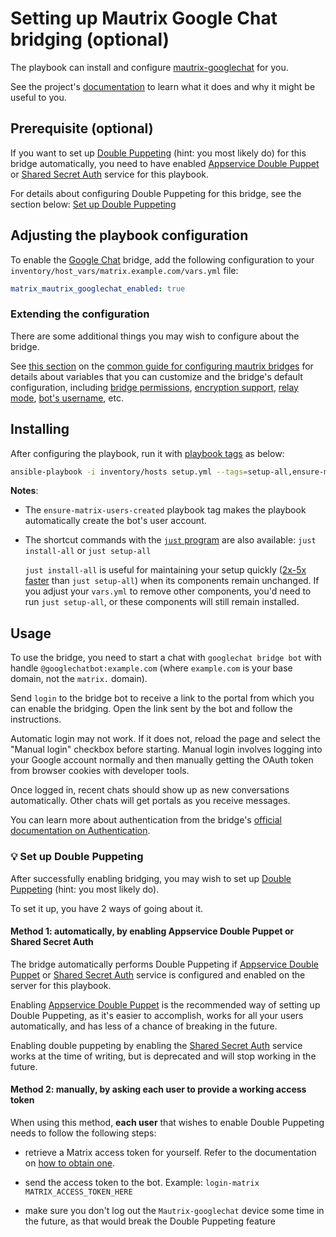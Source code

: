 # Setting up Mautrix Google Chat bridging (optional)

The playbook can install and configure [mautrix-googlechat](https://github.com/mautrix/googlechat) for you.

See the project's [documentation](https://docs.mau.fi/bridges/python/googlechat/index.html) to learn what it does and why it might be useful to you.

## Prerequisite (optional)

If you want to set up [Double Puppeting](https://docs.mau.fi/bridges/general/double-puppeting.html) (hint: you most likely do) for this bridge automatically, you need to have enabled [Appservice Double Puppet](configuring-playbook-appservice-double-puppet.md) or [Shared Secret Auth](configuring-playbook-shared-secret-auth.md) service for this playbook.

For details about configuring Double Puppeting for this bridge, see the section below: [Set up Double Puppeting](#-set-up-double-puppeting)

## Adjusting the playbook configuration

To enable the [Google Chat](https://chat.google.com/) bridge, add the following configuration to your `inventory/host_vars/matrix.example.com/vars.yml` file:

```yaml
matrix_mautrix_googlechat_enabled: true
```

### Extending the configuration

There are some additional things you may wish to configure about the bridge.

See [this section](configuring-playbook-bridge-mautrix-bridges.md#extending-the-configuration) on the [common guide for configuring mautrix bridges](configuring-playbook-bridge-mautrix-bridges.md) for details about variables that you can customize and the bridge's default configuration, including [bridge permissions](configuring-playbook-bridge-mautrix-bridges.md#configure-bridge-permissions-optional), [encryption support](configuring-playbook-bridge-mautrix-bridges.md#enable-encryption-optional), [relay mode](configuring-playbook-bridge-mautrix-bridges.md#enable-relay-mode-optional), [bot's username](configuring-playbook-bridge-mautrix-bridges.md#setting-the-bot-s-username-optional), etc.

## Installing

After configuring the playbook, run it with [playbook tags](playbook-tags.md) as below:

<!-- NOTE: let this conservative command run (instead of install-all) to make it clear that failure of the command means something is clearly broken. -->
```sh
ansible-playbook -i inventory/hosts setup.yml --tags=setup-all,ensure-matrix-users-created,start
```

**Notes**:

- The `ensure-matrix-users-created` playbook tag makes the playbook automatically create the bot's user account.

- The shortcut commands with the [`just` program](just.md) are also available: `just install-all` or `just setup-all`

  `just install-all` is useful for maintaining your setup quickly ([2x-5x faster](../CHANGELOG.md#2x-5x-performance-improvements-in-playbook-runtime) than `just setup-all`) when its components remain unchanged. If you adjust your `vars.yml` to remove other components, you'd need to run `just setup-all`, or these components will still remain installed.

## Usage

To use the bridge, you need to start a chat with `googlechat bridge bot` with handle `@googlechatbot:example.com` (where `example.com` is your base domain, not the `matrix.` domain).

Send `login` to the bridge bot to receive a link to the portal from which you can enable the bridging. Open the link sent by the bot and follow the instructions.

Automatic login may not work. If it does not, reload the page and select the "Manual login" checkbox before starting. Manual login involves logging into your Google account normally and then manually getting the OAuth token from browser cookies with developer tools.

Once logged in, recent chats should show up as new conversations automatically. Other chats will get portals as you receive messages.

You can learn more about authentication from the bridge's [official documentation on Authentication](https://docs.mau.fi/bridges/python/googlechat/authentication.html).

### 💡 Set up Double Puppeting

After successfully enabling bridging, you may wish to set up [Double Puppeting](https://docs.mau.fi/bridges/general/double-puppeting.html) (hint: you most likely do).

To set it up, you have 2 ways of going about it.

#### Method 1: automatically, by enabling Appservice Double Puppet or Shared Secret Auth

The bridge automatically performs Double Puppeting if [Appservice Double Puppet](configuring-playbook-appservice-double-puppet.md) or [Shared Secret Auth](configuring-playbook-shared-secret-auth.md) service is configured and enabled on the server for this playbook.

Enabling [Appservice Double Puppet](configuring-playbook-appservice-double-puppet.md) is the recommended way of setting up Double Puppeting, as it's easier to accomplish, works for all your users automatically, and has less of a chance of breaking in the future.

Enabling double puppeting by enabling the [Shared Secret Auth](configuring-playbook-shared-secret-auth.md) service works at the time of writing, but is deprecated and will stop working in the future.

#### Method 2: manually, by asking each user to provide a working access token

When using this method, **each user** that wishes to enable Double Puppeting needs to follow the following steps:

- retrieve a Matrix access token for yourself. Refer to the documentation on [how to obtain one](obtaining-access-tokens.md).

- send the access token to the bot. Example: `login-matrix MATRIX_ACCESS_TOKEN_HERE`

- make sure you don't log out the `Mautrix-googlechat` device some time in the future, as that would break the Double Puppeting feature
